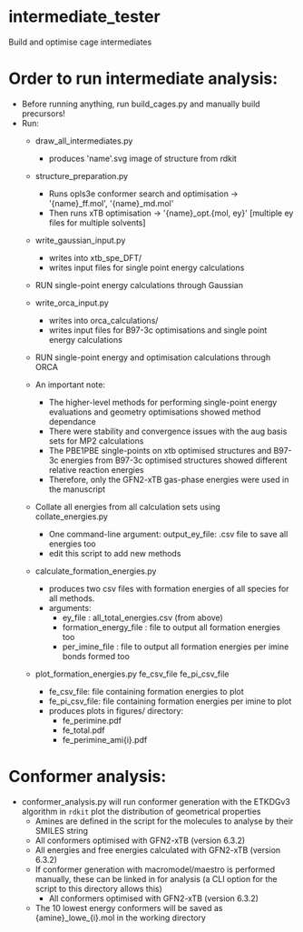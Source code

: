 # intermediate_tester
Build and optimise cage intermediates

# Order to run intermediate analysis:
* Before running anything, run build_cages.py and manually build precursors!
* Run:
    * draw_all_intermediates.py
        * produces 'name'.svg image of structure from rdkit

    * structure_preparation.py
        * Runs opls3e conformer search and optimisation -> '{name}_ff.mol', '{name}_md.mol'
        * Then runs xTB optimisation -> '{name}_opt.{mol, ey}' [multiple ey files for multiple solvents]

    * write_gaussian_input.py
        * writes into xtb_spe_DFT/
        * writes input files for single point energy calculations

    * RUN single-point energy calculations through Gaussian

    * write_orca_input.py
        * writes into orca_calculations/
        * writes input files for B97-3c optimisations and single point energy calculations

    * RUN single-point energy and optimisation calculations through ORCA

    * An important note:
        * The higher-level methods for performing single-point energy evaluations and geometry optimisations showed method dependance
        * There were stability and convergence issues with the aug basis sets for MP2 calculations
        * The PBE1PBE single-points on xtb optimised structures and B97-3c energies from B97-3c optimised structures showed different relative reaction energies
        * Therefore, only the GFN2-xTB gas-phase energies were used in the manuscript

    * Collate all energies from all calculation sets using collate_energies.py
        * One command-line argument: output_ey_file: .csv file to save all energies too
        * edit this script to add new methods

    * calculate_formation_energies.py
        * produces two csv files with formation energies of all species for all methods.
        * arguments:
            * ey_file : all_total_energies.csv (from above)
            * formation_energy_file : file to output all formation energies too
            * per_imine_file : file to output all formation energies per imine bonds formed too

    * plot_formation_energies.py fe_csv_file fe_pi_csv_file
        * fe_csv_file: file containing formation energies to plot
        * fe_pi_csv_file: file containing formation energies per imine to plot
        * produces plots in figures/ directory:
            * fe_perimine.pdf
            * fe_total.pdf
            * fe_perimine_ami{i}.pdf

# Conformer analysis:
* conformer_analysis.py will run conformer generation with the ETKDGv3 algorithm in `rdkit` plot the distribution of geometrical properties
    * Amines are defined in the script for the molecules to analyse by their SMILES string
    * All conformers optimised with GFN2-xTB (version 6.3.2)
    * All energies and free energies calculated with GFN2-xTB (version 6.3.2)
    * If conformer generation with macromodel/maestro is performed manually, these can be linked in for analysis (a CLI option for the script to this directory allows this)
        * All conformers optimised with GFN2-xTB (version 6.3.2)
    * The 10 lowest energy conformers will be saved as {amine}\_lowe\_{i}.mol in the working directory
